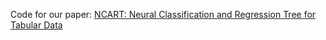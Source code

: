 Code for our paper: [NCART: Neural Classification and Regression Tree for Tabular Data](https://arxiv.org/pdf/2307.12198.pdf)
